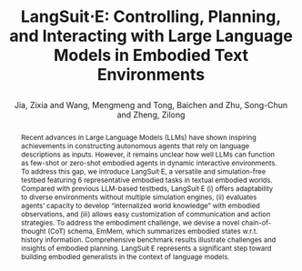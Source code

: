 ---
layout: pub
type: inproceedings
title: >
    LangSuit⋅E: Controlling, Planning, and Interacting with Large Language Models in Embodied Text Environments
author: Jia, Zixia and Wang, Mengmeng and Tong, Baichen and Zhu, Song-Chun and Zheng, Zilong
year: 2024
abbr: ACL'24
correspondence: Zheng, Zilong
selected: true
# booktitle: >
#     Findings of the Annual Meeting of the Association for Computational Linguistics: ACL-Findings
booktitle: ACL Findings
arxiv: >
    2406.16294
code: https://github.com/bigai-nlco/langsuite
abstract: >
    Recent advances in Large Language Models (LLMs) have shown inspiring achievements in constructing autonomous agents that rely on language descriptions as inputs. However, it remains unclear how well LLMs can function as few-shot or zero-shot embodied agents in dynamic interactive environments. To address this gap, we introduce LangSuit·E, a versatile and simulation-free testbed featuring 6 representative embodied tasks in textual embodied worlds. Compared with previous LLM-based testbeds, LangSuit·E (i) offers adaptability to diverse environments without multiple simulation engines, (ii) evaluates agents’ capacity to develop “internalized world knowledge” with embodied observations, and (iii) allows easy customization of communication and action strategies. To address the embodiment challenge, we devise a novel chain-of-thought (CoT) schema, EmMem, which summarizes embodied states w.r.t. history information. Comprehensive benchmark results illustrate challenges and insights of embodied planning. LangSuit·E represents a significant step toward building embodied generalists in the context of language models.

bibtex: >
    @inproceedings{jia2024langsuite,
        title={LangSuit$\cdot$E: Controlling, Planning, and Interacting with Large Language Models in Embodied Text Environments},
        author={Jia, Zixia and Wang, Mengmeng and Tong, Baichen and Zhu, Song-Chun and Zheng, Zilong},
        booktitle={Findings of the Association for Computational Linguistics: ACL-Findings 2024},
        year={2024}
    }
---